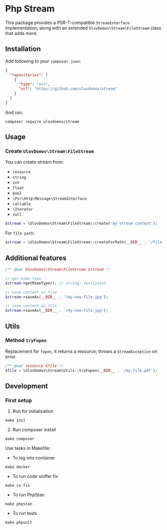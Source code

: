 # Php Stream

This package provides a PSR-7-compatible `StreamInterface` implementation,
along with an extended `UlovDomov\Stream\FileStream` class that adds more.

## Installation

Add following to your `composer.json`:

```json
{
  "repositories": [
    {
      "type": "vcs",
      "url": "https://github.com/ulovdomov/stream"
    }
  ]
}
```

And run:

```shell
composer require ulovdomov/stream
```

## Usage

### Create `UlovDomov\Stream\FileStream`

You can create stream from:
- `resource`
- `string`
- `int`
- `float`
- `bool`
- `\Psr\Http\Message\StreamInterface`
- `callable`
- `\Iterator`
- `null`

```php
$stream = \UlovDomov\Stream\FileStream::create('my stream content');
```

For `file path`:

```php
$stream = \UlovDomov\Stream\FileStream::createForPath(__DIR__ . '/file.pdf');
```

## Additional features

```php
/** @var UlovDomov\Stream\FileStream $stream */

// get mime type
$stream->getMimeType(); // string: text/plain

// save content as file
$stream->saveAs(__DIR__ . '/my-new-file.jpg');

// save content as file
$stream->saveAs(__DIR__ . '/my-new-file.jpg');
```

## Utils

### Method `tryFopen`

Replacement for `fopen`, it returns a resource; throws a `StreamException` on error.

```php
/** @var resource $file */
$file = \UlovDomov\Stream\Utils::tryFopen(__DIR__ . '/my-file.pdf');
```

## Development

### First setup

1. Run for initialization
```shell
make init
```
2. Run composer install
```shell
make composer
```

Use tasks in Makefile:

- To log into container
```shell
make docker
```
- To run code sniffer fix
```shell
make cs-fix
```
- To run PhpStan
```shell
make phpstan
```
- To run tests
```shell
make phpunit
```
